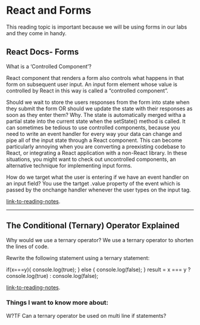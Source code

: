 # React and Forms

This reading topic is important because we will be using forms in our labs and they come in handy.

## React Docs- Forms 

What is a ‘Controlled Component’?

React component that renders a form also controls what happens in that form on subsequent user input. An input form element whose value is controlled by React in this way is called a “controlled component”.

Should we wait to store the users responses from the form into state when they submit the form OR should we update the state with their responses as soon as they enter them? Why.
The state is automatically merged witha a partial state into the current state when the setState() method is called.
It can sometimes be tedious to use controlled components, because you need to write an event handler for every way your data can change and pipe all of the input state through a React component. This can become particularly annoying when you are converting a preexisting codebase to React, or integrating a React application with a non-React library. In these situations, you might want to check out uncontrolled components, an alternative technique for implementing input forms.

How do we target what the user is entering if we have an event handler on an input field?
You use the tartget .value property of the event which is passed by the onchange handler whenever the user types on the input tag.

[link-to-reading-notes](https://reactjs.org/docs/forms.html).

********************************************************************************************************************

## The Conditional (Ternary) Operator Explained

Why would we use a ternary operator?
We use a ternary operator to shorten the lines of code.

Rewrite the following statement using a ternary statement:

if(x===y){
  console.log(true);
} else {
  console.log(false);
}
result = x === y ? console.log(true) : console.log(false);

[link-to-reading-notes](https://codeburst.io/javascript-the-conditional-ternary-operator-explained-cac7218beeff).

### Things I want to know more about: 
W?TF
Can a ternary operator be used on multi line if statements?